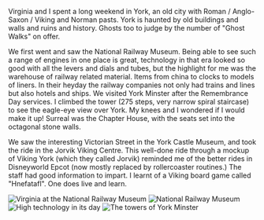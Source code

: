 Virginia and I spent a long weekend in York, an old city with Roman / Anglo-Saxon / Viking and Norman pasts. York is haunted by old buildings and walls and ruins and history. Ghosts too to judge by the number of "Ghost Walks" on offer.

We first went and saw the National Railway Museum. Being able to see such a range of engines in one place is great, technology in that era looked so good with all the levers and dials and tubes, but the highlight for me was the warehouse of railway related material. Items from china to clocks to models of liners. In their heyday the railway companies not only had trains and lines but also hotels and ships. We visited York Minster after the Remembrance Day services. I climbed the tower (275 steps, very narrow spiral staircase) to see the eagle-eye view over York. My knees and I wondered if I would make it up! Surreal was the Chapter House, with the seats set into the octagonal stone walls.

We saw the interesting Victorian Street in the York Castle Museum, and took the ride in the Jorvik Viking Centre. This well-done ride through a mockup of Viking York (which they called Jorvik) reminded me of the better rides in Disneyworld Epcot (now mostly replaced by rollercoaster routines.) The staff had good information to impart. I learnt of a Viking board game called "Hnefatafl". One does live and learn.

![Virginia at the National Railway Museum](virginia.jpg)
![National Railway Museum](engines.jpg)
![High technology in its day](engine_cab.jpg)
![The towers of York Minster](york_minster.jpg)
